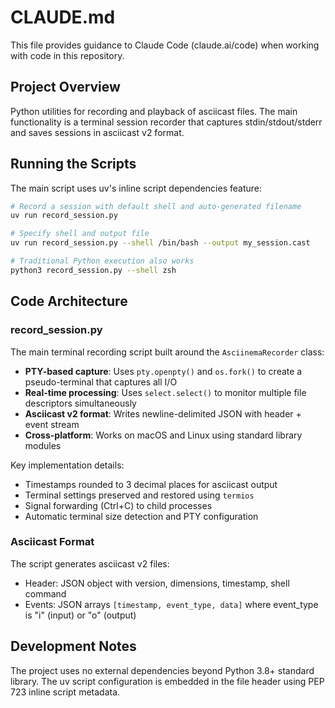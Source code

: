 # CLAUDE.md

This file provides guidance to Claude Code (claude.ai/code) when working with code in this repository.

## Project Overview

Python utilities for recording and playback of asciicast files. The main functionality is a terminal session recorder that captures stdin/stdout/stderr and saves sessions in asciicast v2 format.

## Running the Scripts

The main script uses uv's inline script dependencies feature:

```bash
# Record a session with default shell and auto-generated filename
uv run record_session.py

# Specify shell and output file
uv run record_session.py --shell /bin/bash --output my_session.cast

# Traditional Python execution also works
python3 record_session.py --shell zsh
```

## Code Architecture

### record_session.py
The main terminal recording script built around the `AsciinemaRecorder` class:

- **PTY-based capture**: Uses `pty.openpty()` and `os.fork()` to create a pseudo-terminal that captures all I/O
- **Real-time processing**: Uses `select.select()` to monitor multiple file descriptors simultaneously
- **Asciicast v2 format**: Writes newline-delimited JSON with header + event stream
- **Cross-platform**: Works on macOS and Linux using standard library modules

Key implementation details:
- Timestamps rounded to 3 decimal places for asciicast output
- Terminal settings preserved and restored using `termios`
- Signal forwarding (Ctrl+C) to child processes
- Automatic terminal size detection and PTY configuration

### Asciicast Format
The script generates asciicast v2 files:
- Header: JSON object with version, dimensions, timestamp, shell command
- Events: JSON arrays `[timestamp, event_type, data]` where event_type is "i" (input) or "o" (output)

## Development Notes

The project uses no external dependencies beyond Python 3.8+ standard library. The uv script configuration is embedded in the file header using PEP 723 inline script metadata.